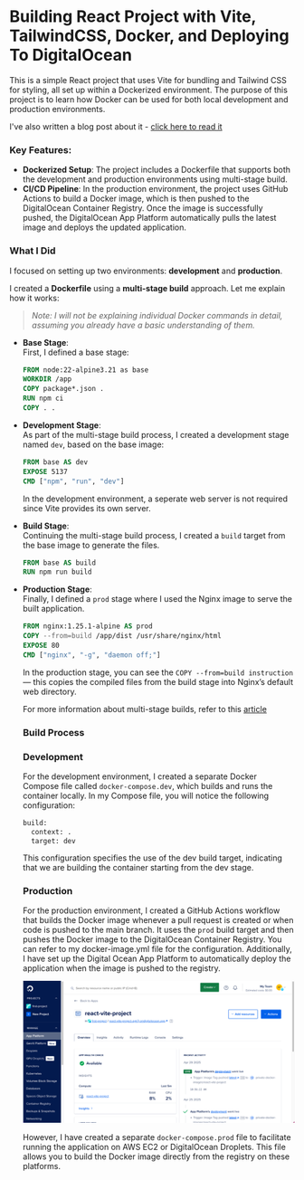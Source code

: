 # Building React Project with Vite, TailwindCSS, Docker, and Deploying To DigitalOcean

This is a simple React project that uses Vite for bundling and Tailwind CSS for styling, all set up within a Dockerized environment. The purpose of this project is to learn how Docker can be used for both local development and production environments.

I've also written a blog post about it - [click here to read it](https://dev.to/pembans/building-react-project-with-vite-tailwindcss-docker-and-deploying-to-digitalocean-3glp)


### Key Features:
- **Dockerized Setup**: The project includes a Dockerfile that supports both the development and production environments using multi-stage build.
- **CI/CD Pipeline**: In the production environment, the project uses GitHub Actions to build a Docker image, which is then pushed to the DigitalOcean Container Registry. Once the image is successfully pushed, the DigitalOcean App Platform automatically pulls the latest image and deploys the updated application.

### What I Did

I focused on setting up two environments: **development** and **production**.

I created a **Dockerfile** using a **multi-stage build** approach. Let me explain how it works:

> *Note: I will not be explaining individual Docker commands in detail, assuming you already have a basic understanding of them.*

- **Base Stage**:  
 First, I defined a base stage:

  ```dockerfile
  FROM node:22-alpine3.21 as base
  WORKDIR /app
  COPY package*.json .
  RUN npm ci 
  COPY . .
  ```

- **Development Stage**:  
  As part of the multi-stage build process, I created a development stage named `dev`, based on the base image:

  ```dockerfile
  FROM base AS dev
  EXPOSE 5137
  CMD ["npm", "run", "dev"]
  ```
  In the development environment, a seperate web server is not required since Vite provides its own server.

- **Build Stage**:  
  Continuing the multi-stage build process, I created a `build` target from the base image to generate the files.

  ```dockerfile
  FROM base AS build
  RUN npm run build
  ```

- **Production Stage**:  
  Finally, I defined a `prod` stage where I used the Nginx image to serve the built application. 

  ```dockerfile
  FROM nginx:1.25.1-alpine AS prod
  COPY --from=build /app/dist /usr/share/nginx/html
  EXPOSE 80
  CMD ["nginx", "-g", "daemon off;"]
  ```

  In the production stage, you can see the `COPY --from=build instruction` — this copies the compiled files from the build stage into Nginx’s default web directory.

  For more information about multi-stage builds, refer to this [article](https://dev.to/massivebrains/use-same-dockerfile-for-dev-production-1l7f)

  ### Build Process
  ### Development 
  For the development environment, I created a separate Docker Compose file called `docker-compose.dev`, which builds and runs the container locally. In my Compose file, you will notice the following configuration:
  ```web:
  build:
    context: .
    target: dev
  ```

  This configuration specifies the use of the dev build target, indicating that we are building the container starting from the dev stage.

  ### Production
    For the production environment, I created a GitHub Actions workflow that builds the Docker image whenever a pull request is created or when code is pushed to the main branch. It uses the `prod` build target and then pushes the Docker image to the DigitalOcean Container Registry. You can refer to my docker-image.yml file for the configuration. Additionally, I have set up the Digital Ocean App Platform to automatically deploy the application when the image is pushed to the registry.

  ![Screenshot](https://raw.githubusercontent.com/pemba17/react-vite-project/refs/heads/main/public/screenshots/app-platform.png)

  However, I have created a separate `docker-compose.prod` file to facilitate running the application on AWS EC2 or DigitalOcean Droplets. This file allows you to build the Docker image directly from the registry on these platforms.

